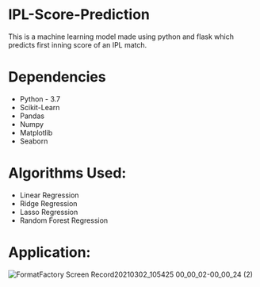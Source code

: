 # IPL-Score-Prediction
This is a machine learning model made using python and flask which predicts first inning score of an IPL match.

# Dependencies
* Python - 3.7
* Scikit-Learn
* Pandas
* Numpy
* Matplotlib
* Seaborn

# Algorithms Used:
* Linear Regression
* Ridge Regression
* Lasso Regression
* Random Forest Regression

# Application:
![FormatFactory Screen Record20210302_105425 00_00_02-00_00_24 (2)](https://user-images.githubusercontent.com/49580063/109604165-06b0a100-7b49-11eb-8daf-6c730ac92cf6.gif)
